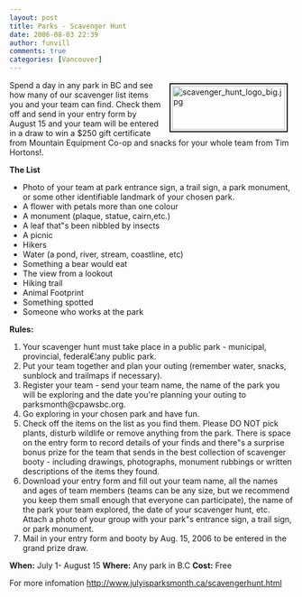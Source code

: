 ```yaml
---
layout: post
title: Parks - Scavenger Hunt
date: 2006-08-03 22:39
author: funvill
comments: true
categories: [Vancouver]
---
```

<a href="http://blog.abluestar.com/public/uploads/2006/07/scavenger_hunt_logo_big.jpg" rel="lightbox"><img src="http://blog.abluestar.com/public/uploads/2006/07/.thumbs/.scavenger_hunt_logo_big.jpg" alt="scavenger_hunt_logo_big.jpg" title="scavenger_hunt_logo_big.jpg" style="margin: 5px 10px; padding: 3px" align="right" border="2" height="77" width="200" /></a>

Spend a day in any park in BC and see how many of our scavenger list items you and your team can find. Check them off and send in your entry form by August 15 and your team will be entered in a draw to win a $250 gift certificate from Mountain Equipment Co-op and snacks for your whole team from Tim Hortons!.

<strong>The List</strong>
<ul>
	<li>Photo of your team at park entrance sign, a trail sign, a park monument, or some other identifiable landmark of your chosen park.</li>
	<li>A flower with petals more than one colour</li>
	<li>A monument (plaque, statue, cairn,etc.)</li>
	<li>A leaf that&quot;s been nibbled by insects</li>
	<li>A picnic</li>
	<li>Hikers</li>
	<li>Water (a pond, river, stream, coastline, etc)</li>
	<li>Something a bear would eat</li>
	<li>The view from a lookout</li>
	<li>Hiking trail</li>
	<li>Animal Footprint</li>
	<li>Something spotted</li>
	<li>Someone who works at the park</li>
</ul>
<strong>Rules:</strong>
<ol>
	<li>Your scavenger hunt must take place in a public park - municipal, provincial, federal€¦any public park.</li>
	<li>Put your team together and plan your outing (remember water, snacks, sunblock and trailmaps if necessary).</li>
	<li>Register your team - send your team name, the name of the park you will be exploring and the date you're planning your outing to parksmonth@cpawsbc.org.</li>
	<li>Go exploring in your chosen park and have fun.</li>
	<li>Check off the items on the list as you find them. Please DO NOT pick plants, disturb wildlife or remove anything from the park. There is space on the entry form to record details of your finds and there&quot;s a surprise bonus prize for the team that sends in the best collection of scavenger booty - including drawings, photographs, monument rubbings or written descriptions of the items they found.</li>
	<li>Download your entry form and fill out your team name, all the names and ages of team members (teams can be any size, but we recommend you keep them small enough that everyone can participate), the name of the park your team explored, the date of your scavenger hunt, etc. Attach a photo of your group with your park&quot;s entrance sign, a trail sign, or park monument.</li>
	<li>Mail in your entry form and booty by Aug. 15, 2006 to be entered in the grand prize draw.</li>
</ol>
<strong>When:</strong> July 1- August 15
<strong>Where:</strong> Any park in B.C
<strong>Cost:</strong> Free

For more infomation
<a href="http://www.julyisparksmonth.ca/scavengerhunt.html">http://www.julyisparksmonth.ca/scavengerhunt.html</a>
